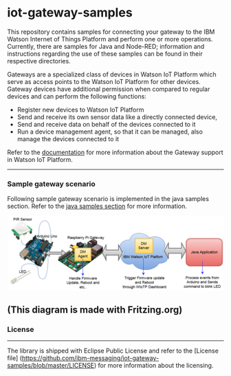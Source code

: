 # iot-gateway-samples
This repository contains samples for connecting your gateway to the IBM Watson Internet of Things Platform and perform one or more operations. Currently, there are samples for Java and Node-RED; information and instructions regarding the use of these samples can be found in their respective directories.

Gateways are a specialized class of devices in Watson IoT Platform which serve as access points to the Watson IoT Platform for other devices. Gateway devices have additional permission when compared to regular devices and can perform the following  functions:

* Register new devices to Watson IoT Platform
* Send and receive its own sensor data like a directly connected device,
* Send and receive data on behalf of the devices connected to it
* Run a device management agent, so that it can be managed, also manage the devices connected to it

Refer to the [documentation](https://docs.internetofthings.ibmcloud.com/gateways/mqtt.html) for more information about the Gateway support in Watson IoT Platform.

----

### Sample gateway scenario

Following sample gateway scenario is implemented in the java samples section. Refer to the [java samples section](https://github.com/ibm-messaging/iot-gateway-samples/tree/master/java) for more information.

![Alt text](./gateway-dm-diagram.png?raw=true "Sample Gateway scenario")

(This diagram is made with Fritzing.org)
----

### License
-----------------------

The library is shipped with Eclipse Public License and refer to the [License file] (https://github.com/ibm-messaging/iot-gateway-samples/blob/master/LICENSE) for more information about the licensing.

